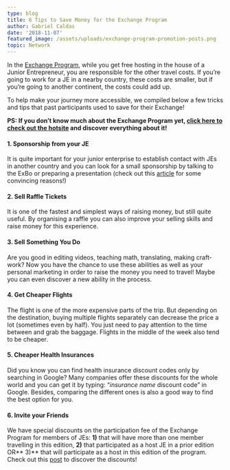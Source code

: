 ```yaml
---
type: blog
title: 6 Tips to Save Money for the Exchange Program
author: Gabriel Caldas
date: '2018-11-07'
featured_image: /assets/uploads/exchange-program-promotion-posts.png
topic: Network
---
```

In the [Exchange Program](https://exchange.juniorenterprises.org/), while you get free hosting in the house of a Junior Entrepreneur, you are responsible for the other travel costs. If you’re going to work for a JE in a nearby country, these costs are smaller, but if you’re going to another continent, the costs could add up.

To help make your journey more accessible, we compiled below a few tricks and tips that past participants used to save for their Exchange!

**PS: If you don’t know much about the Exchange Program yet, **[**click here to check out the hotsite**](https://exchange.juniorenterprises.org/)** and discover everything about it!**

#### 1.	Sponsorship from your JE

It is quite important for your junior enterprise to establish contact with JEs in another country and you can look for a small sponsorship by talking to the ExBo or preparing a presentation (check out this [article](https://juniorenterprises.org/insights/5-reasons-why-you-should-participate-in-the-exchange-program/) for some convincing reasons!)

#### 2.	Sell Raffle Tickets

It is one of the fastest and simplest ways of raising money, but still quite useful. By organising a raffle you can also improve your selling skills and raise money for this experience.

#### 3.	Sell Something You Do

Are you good in editing videos, teaching math, translating, making craft-work? Now you have the chance to use these abilities as well as your personal marketing in order to raise the money you need to travel! Maybe you can even discover a new ability in the process.

#### 4.	Get Cheaper Flights

The flight is one of the more expensive parts of the trip. But depending on the destination, buying multiple flights separately can decrease the price a lot (sometimes even by half). You just need to pay attention to the time between and grab the baggage. Flights in the middle of the week also tend to be cheaper.

#### 5.	Cheaper Health Insurances

Did you know you can find health insurance discount codes only by searching in Google? Many companies offer these discounts for the whole world and you can get it by typing: “_insurance name_ discount code” in Google. Besides, comparing the different ones is also a good way to find the best option for you.

#### 6.	Invite your Friends

We have special discounts on the participation fee of the Exchange Program for members of JEs: **1)** that will have more than one member travelling in this edition, **2)** that participated as a host JE in a prior edition OR** 3)** that will participate as a host in this edition of the program. Check out this [post](https://www.facebook.com/jeglobalcouncil/photos/a.500676233447854/1099098890272249/) to discover the discounts!
